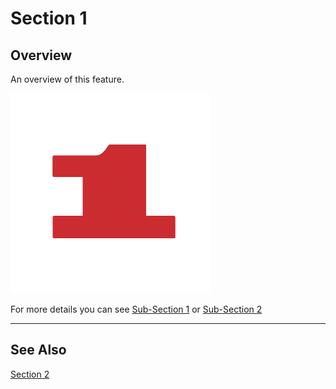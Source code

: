 # Section 1

## Overview

An overview of this feature.

![Section 1](../images/example-image-01.jpg)

For more details you can see [Sub-Section 1][1] or [Sub-Section 2][2]

--------

## See Also

[Section 2][section2]

[1]: section1-sub1.md
[2]: section1-sub2.md
[section2]: section2-index.md